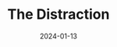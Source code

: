 ---
title: The Distraction
type: podcast
link: https://defector.com/the-distraction-podcast
date: 2024-01-13
image: ./images/distraction.webp
tags: ["sports"]
---